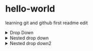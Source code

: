 # hello-world
learning git and github
first readme edit

<details>
<summary>Drop Down</summary>
  
  This is simple drop down

</details>
<details>
<summary>Nested drop down</summary>

+ markdown list 1
    + nested list 1
    + nested list 2
+ markdown list 2

</details>
<details>
<summary>Nested drop down2</summary>
<details>
<summary> markdown list 1</summary>
  
    + nested list 1
    
    + nested list 2
    
    + nested list 3
 </details>
  <details>
<summary> markdown list 2</summary>
  
   empty
</details>
</details>

